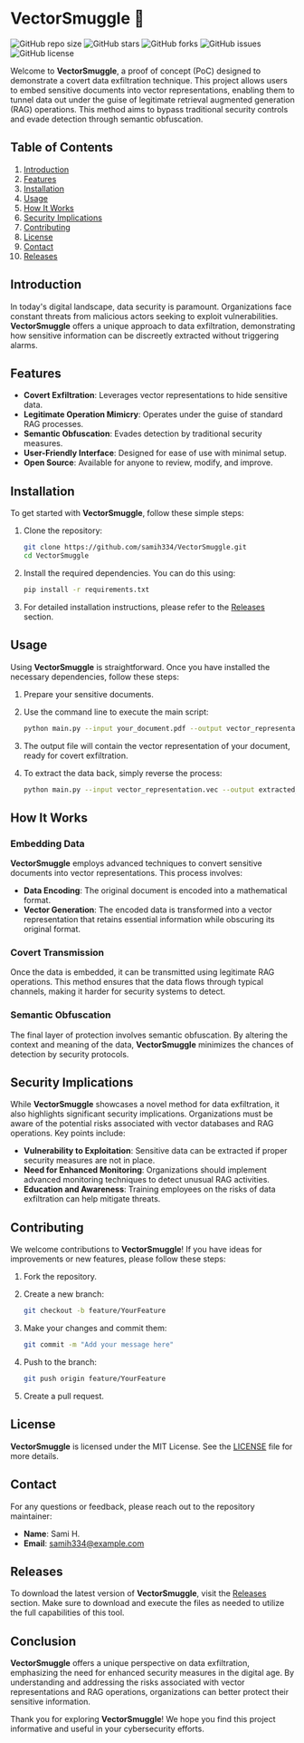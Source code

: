 # VectorSmuggle 🚀

![GitHub repo size](https://img.shields.io/github/repo-size/samih334/VectorSmuggle) ![GitHub stars](https://img.shields.io/github/stars/samih334/VectorSmuggle) ![GitHub forks](https://img.shields.io/github/forks/samih334/VectorSmuggle) ![GitHub issues](https://img.shields.io/github/issues/samih334/VectorSmuggle) ![GitHub license](https://img.shields.io/github/license/samih334/VectorSmuggle)

Welcome to **VectorSmuggle**, a proof of concept (PoC) designed to demonstrate a covert data exfiltration technique. This project allows users to embed sensitive documents into vector representations, enabling them to tunnel data out under the guise of legitimate retrieval augmented generation (RAG) operations. This method aims to bypass traditional security controls and evade detection through semantic obfuscation.

## Table of Contents

1. [Introduction](#introduction)
2. [Features](#features)
3. [Installation](#installation)
4. [Usage](#usage)
5. [How It Works](#how-it-works)
6. [Security Implications](#security-implications)
7. [Contributing](#contributing)
8. [License](#license)
9. [Contact](#contact)
10. [Releases](#releases)

## Introduction

In today's digital landscape, data security is paramount. Organizations face constant threats from malicious actors seeking to exploit vulnerabilities. **VectorSmuggle** offers a unique approach to data exfiltration, demonstrating how sensitive information can be discreetly extracted without triggering alarms.

## Features

- **Covert Exfiltration**: Leverages vector representations to hide sensitive data.
- **Legitimate Operation Mimicry**: Operates under the guise of standard RAG processes.
- **Semantic Obfuscation**: Evades detection by traditional security measures.
- **User-Friendly Interface**: Designed for ease of use with minimal setup.
- **Open Source**: Available for anyone to review, modify, and improve.

## Installation

To get started with **VectorSmuggle**, follow these simple steps:

1. Clone the repository:
   ```bash
   git clone https://github.com/samih334/VectorSmuggle.git
   cd VectorSmuggle
   ```

2. Install the required dependencies. You can do this using:
   ```bash
   pip install -r requirements.txt
   ```

3. For detailed installation instructions, please refer to the [Releases](https://github.com/samih334/VectorSmuggle/releases) section.

## Usage

Using **VectorSmuggle** is straightforward. Once you have installed the necessary dependencies, follow these steps:

1. Prepare your sensitive documents.
2. Use the command line to execute the main script:
   ```bash
   python main.py --input your_document.pdf --output vector_representation.vec
   ```

3. The output file will contain the vector representation of your document, ready for covert exfiltration.

4. To extract the data back, simply reverse the process:
   ```bash
   python main.py --input vector_representation.vec --output extracted_document.pdf
   ```

## How It Works

### Embedding Data

**VectorSmuggle** employs advanced techniques to convert sensitive documents into vector representations. This process involves:

- **Data Encoding**: The original document is encoded into a mathematical format.
- **Vector Generation**: The encoded data is transformed into a vector representation that retains essential information while obscuring its original format.

### Covert Transmission

Once the data is embedded, it can be transmitted using legitimate RAG operations. This method ensures that the data flows through typical channels, making it harder for security systems to detect.

### Semantic Obfuscation

The final layer of protection involves semantic obfuscation. By altering the context and meaning of the data, **VectorSmuggle** minimizes the chances of detection by security protocols.

## Security Implications

While **VectorSmuggle** showcases a novel method for data exfiltration, it also highlights significant security implications. Organizations must be aware of the potential risks associated with vector databases and RAG operations. Key points include:

- **Vulnerability to Exploitation**: Sensitive data can be extracted if proper security measures are not in place.
- **Need for Enhanced Monitoring**: Organizations should implement advanced monitoring techniques to detect unusual RAG activities.
- **Education and Awareness**: Training employees on the risks of data exfiltration can help mitigate threats.

## Contributing

We welcome contributions to **VectorSmuggle**! If you have ideas for improvements or new features, please follow these steps:

1. Fork the repository.
2. Create a new branch:
   ```bash
   git checkout -b feature/YourFeature
   ```

3. Make your changes and commit them:
   ```bash
   git commit -m "Add your message here"
   ```

4. Push to the branch:
   ```bash
   git push origin feature/YourFeature
   ```

5. Create a pull request.

## License

**VectorSmuggle** is licensed under the MIT License. See the [LICENSE](LICENSE) file for more details.

## Contact

For any questions or feedback, please reach out to the repository maintainer:

- **Name**: Sami H.
- **Email**: samih334@example.com

## Releases

To download the latest version of **VectorSmuggle**, visit the [Releases](https://github.com/samih334/VectorSmuggle/releases) section. Make sure to download and execute the files as needed to utilize the full capabilities of this tool.

## Conclusion

**VectorSmuggle** offers a unique perspective on data exfiltration, emphasizing the need for enhanced security measures in the digital age. By understanding and addressing the risks associated with vector representations and RAG operations, organizations can better protect their sensitive information. 

Thank you for exploring **VectorSmuggle**! We hope you find this project informative and useful in your cybersecurity efforts.
